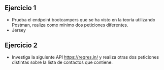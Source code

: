 ## Ejercicio 1

* Prueba el endpoint bootcampers que se ha visto en la teoría utilizando Postman, realiza como mínimo dos peticiones diferentes.
* Jersey

## Ejercicio 2

* Investiga la siguiente API https://reqres.in/ y realiza otras dos peticiones distintas sobre la lista de contactos que contiene.